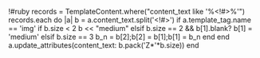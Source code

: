 !#ruby
records = TemplateContent.where("content_text like '%<!#>%'")
records.each do |a|
   b = a.content_text.split('<!#>')
   if a.template_tag.name == 'img'
     if b.size < 2
        b << "medium"
      elsif b.size == 2 && b[1].blank?
        b[1] = 'medium'
      elsif b.size == 3
        b_n = b[2];b[2] = b[1];b[1] = b_n
      end
   end
   a.update_attributes(content_text: b.pack('Z*'*b.size))
end


